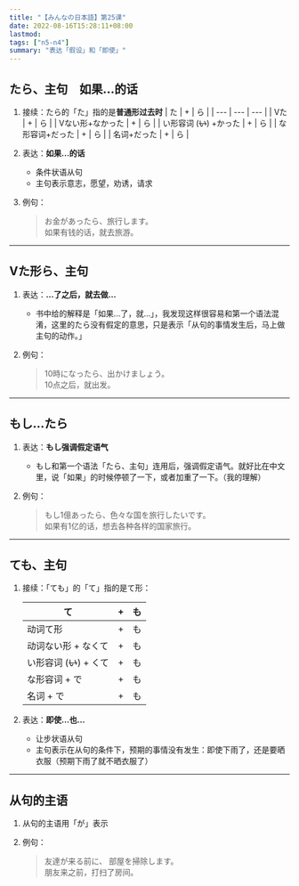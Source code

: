 ```yaml
---
title: "【みんなの日本語】第25课"
date: 2022-08-16T15:28:11+08:00
lastmod: 
tags: ["n5-n4"]
summary: "表达「假设」和「即使」"
---
```


## たら、主句　如果…的话
1. 接续：たら的「た」指的是**普通形过去时**
    | た | + | ら |
    | --- | --- | --- |
    | Vた | + | ら |
    | Vない形+なかった | + | ら |
    | い形容词 (~~い~~) +かった | + | ら |
    | な形容词+だった | + | ら |
    | 名词+だった | + | ら |

2. 表达：**如果...的话**
    - 条件状语从句
    - 主句表示意志，愿望，劝诱，请求

3. 例句：
    > お金があったら、旅行します。  
    如果有钱的话，就去旅游。

---
## Vた形ら、主句
1. 表达：**...了之后，就去做...**
    - 书中给的解释是「如果...了，就...」，我发现这样很容易和第一个语法混淆，这里的たら没有假定的意思，只是表示「从句的事情发生后，马上做主句的动作。」

2. 例句：
    > 10時になったら、出かけましょう。  
    10点之后，就出发。

---
## もし...たら
1. 表达：**もし强调假定语气**
    - もし和第一个语法「たら、主句」连用后，强调假定语气。就好比在中文里，说「如果」的时候停顿了一下，或者加重了一下。（我的理解）

2. 例句：
    > もし1億あったら、色々な国を旅行したいです。  
    如果有1亿的话，想去各种各样的国家旅行。

---
## ても、主句
1. 接续：「ても」的「て」指的是て形：

    | て | + | も |
    | --- | --- | --- |
    | 动词て形 | + | も |
    | 动词ない形 + なくて | + | も |
    | い形容词 (~~い~~)  + くて | + | も |
    | な形容词 + で | + | も |
    | 名词 + で | + | も |

2. 表达：**即使...也...**
    - 让步状语从句
    - 主句表示在从句的条件下，预期的事情没有发生：即使下雨了，还是要晒衣服（预期下雨了就不晒衣服了）

---
## 从句的主语
1. 从句的主语用「が」表示

2. 例句：
    > 友達が来る前に、 部屋を掃除します。  
    朋友来之前，打扫了房间。